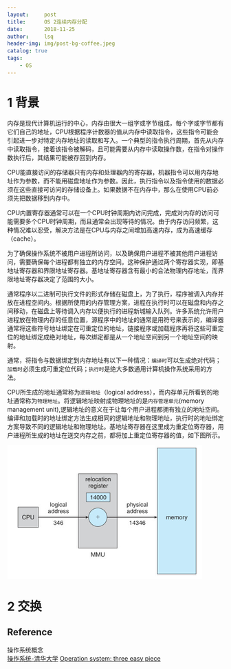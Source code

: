 ```yaml
---
layout:     post
title:      OS 2连续内存分配        
date:       2018-11-25      
author:     lsq    
header-img: img/post-bg-coffee.jpeg
catalog: true
tags:
    - OS
---
```



# 1 背景
内存是现代计算机运行的中心，内存由很大一组字或字节组成，每个字或字节都有它们自己的地址，CPU根据程序计数器的值从内存中读取指令，这些指令可能会引起进一步对特定内存地址的读取和写入。一个典型的指令执行周期，首先从内存中读取指令，接着该指令被解码，且可能需要从内存中读取操作数，在指令对操作数执行后，其结果可能被存回到内存。

CPU能直接访问的存储器只有内存和处理器内的寄存器，机器指令可以用内存地址作为参数，而不能用磁盘地址作为参数。因此，执行指令以及指令使用的数据必须在这些直接可访问的存储设备上。如果数据不在内存中，那么在使用CPU前必须先把数据移到内存中。

CPU内置寄存器通常可以在一个CPU时钟周期内访问完成，完成对内存的访问可能需要多个CPU时钟周期，而且通常会出现等待的情况。由于内存访问频繁，这种情况难以忍受，解决方法是在CPU与内存之间增加高速内存，成为高速缓存（cache）。

为了确保操作系统不被用户进程所访问，以及确保用户进程不被其他用户进程访问，需要确保每个进程都有独立的内存空间。这种保护通过两个寄存器实现，即基地址寄存器和界限地址寄存器。基地址寄存器含有最小的合法物理内存地址，而界限地址寄存器决定了范围的大小。


通常程序以二进制可执行文件的形式存储在磁盘上，为了执行，程序被调入内存并放在进程空间内。根据所使用的内存管理方案，进程在执行时可以在磁盘和内存之间移动，在磁盘上等待调入内存以便执行的进程新城输入队列。许多系统允许用户进程放在物理内存的任意位置，源程序中的地址的通常是用符号来表示的，编译器通常将这些符号地址绑定在可重定位的地址，链接程序或加载程序再将这些可重定位的地址绑定成绝对地址，每次绑定都是从一个地址空间到另一个地址空间的映射。

通常，将指令与数据绑定到内存地址有以下一种情况：`编译时`可以生成绝对代码；`加载时`必须生成可重定位代码；`执行时`是绝大多数通用计算机操作系统采用的方法。

CPU所生成的地址通常称为`逻辑地址`（logical address），而内存单元所看到的地址通常称为`物理地址`。将逻辑地址映射成物理地址的是`内存管理单元`(memory management unit),逻辑地址的意义在于让每个用户进程都拥有独立的地址空间。编译和加载时的地址绑定方法生成相同的逻辑地址和物理地址，执行时的地址绑定方案导致不同的逻辑地址和物理地址。基地址寄存器在这里成为重定位寄存器，用户进程所生成的地址在送交内存之前，都将加上重定位寄存器的值，如下图所示。

![fig1](https://github.com/liferlisiqi/liferlisiqi.github.io/blob/master/img/2018-11-25_211944.jpg)


# 2 交换















## Reference
操作系统概念  
[操作系统-清华大学](http://os.cs.tsinghua.edu.cn/oscourse/OS2017spring)
[Operation system: three easy piece](http://pages.cs.wisc.edu/~remzi/OSTEP/)
